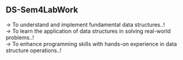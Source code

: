 ## DS-Sem4LabWork 
-> To understand and implement fundamental data structures..!
<br>
-> To learn the application of data structures in solving real-world problems..!
<br>
-> To enhance programming skills with hands-on experience in data structure operations..!
